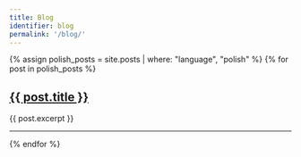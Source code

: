 ```yaml
---
title: Blog
identifier: blog
permalink: '/blog/'
---
```

{% assign polish_posts = site.posts | where: "language", "polish" %}
{% for post in polish_posts %}
  <article class="blog__post-lead">
    <h1 class="blog__post-title">
      <a
        href="{{ post.url }}">
        {{ post.title }}
      </a>
    </h1>
    <p>{{ post.excerpt }}</p>
  </article>
  <hr/>
{% endfor %}
